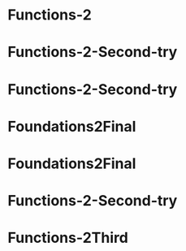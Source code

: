 # Functions-2
# Functions-2-Second-try
# Functions-2-Second-try
# Foundations2Final
# Foundations2Final
# Functions-2-Second-try
# Functions-2Third
